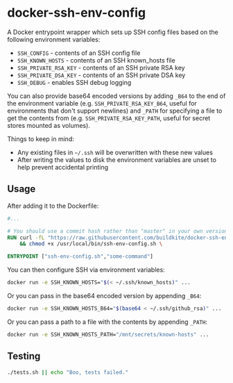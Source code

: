 # docker-ssh-env-config

A Docker entrypoint wrapper which sets up SSH config files based on the following environment variables:

* `SSH_CONFIG` - contents of an SSH config file
* `SSH_KNOWN_HOSTS` - contents of an SSH known_hosts file
* `SSH_PRIVATE_RSA_KEY` - contents of an SSH private RSA key
* `SSH_PRIVATE_DSA_KEY` - contents of an SSH private DSA key
* `SSH_DEBUG` - enables SSH debug logging

You can also provide base64 encoded versions by adding `_B64` to the end of the environment variable (e.g. `SSH_PRIVATE_RSA_KEY_B64`, useful for environments that don't support newlines) and `_PATH` for specifying a file to get the contents from (e.g. `SSH_PRIVATE_RSA_KEY_PATH`, useful for secret stores mounted as volumes).

Things to keep in mind:

* Any existing files in `~/.ssh` will be overwritten with these new values
* After writing the values to disk the environment variables are unset to help prevent accidental printing

## Usage

After adding it to the Dockerfile:

```Dockerfile
#...

# You should use a commit hash rather than "master" in your own version of the below
RUN curl -fL "https://raw.githubusercontent.com/buildkite/docker-ssh-env-config/master/ssh-env-config.sh" -o /usr/local/bin/ssh-env-config.sh \
    && chmod +x /usr/local/bin/ssh-env-config.sh \

ENTRYPOINT ["ssh-env-config.sh","some-command"]
```

You can then configure SSH via environment variables:

```bash
docker run -e SSH_KNOWN_HOSTS="$(< ~/.ssh/known_hosts)" ...
```

Or you can pass in the base64 encoded version by appending `_B64`:

```bash
docker run -e SSH_KNOWN_HOSTS_B64="$(base64 < ~/.ssh/github_rsa)" ...
```

Or you can pass a path to a file with the contents by appending `_PATH`:

```bash
docker run -e SSH_KNOWN_HOSTS_PATH="/mnt/secrets/known-hosts" ...
```

## Testing

```bash
./tests.sh || echo "Boo, tests failed."
```
